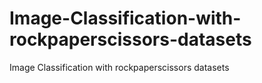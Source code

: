 # Image-Classification-with-rockpaperscissors-datasets
Image Classification with rockpaperscissors datasets
